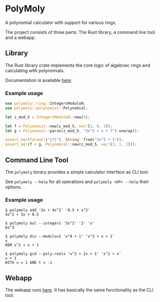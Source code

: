 # PolyMoly
A polynomial calculator with support for various rings.

The project consists of three parts: The Rust library, a command line tool and a webapp.

## Library
The Rust library crate implements the core logic of algebraic rings and calculating with polynomials.

Documentation is available [here](https://rbuurman.de/projekte/rustdoc/polymoly).

### Example usage
```rust
use polymoly::ring::IntegersModuloN;
use polymoly::polynomial::Polynomial;

let z_mod_5 = IntegersModuloN::new(5);

let f = Polynomial::new(z_mod_5, vec![1, 0, 3]);
let g = Polynomial::parse(z_mod_5, "3x^2 + x + 7").unwrap();

assert_eq!(format!("{f}"), String::from("3x^2 + 1"));
assert_eq!(f + g, Polynomial::new(z_mod_5, vec![3, 1, 1]));
```

## Command Line Tool
The `polymoly` binary provides a simple calculator interface as CLI tool.

See `polymoly --help` for all operations and `polymoly <OP> --help` their options.

### Example usage
```
$ polymoly add '3x + 4x^2' '0.5 + x^2'
4x^2 + 3x + 0.5

$ polymoly mul --integers '3x^2' '2' 'x'
6x^3

$ polymoly div --modulo=2 'x^4 + 1' 'x^3 + x + 1'
x
REM x^2 + x + 1

$ polymoly gcd --poly-reals 'x^2 + 2x + 1' 'x^2 + x'
x + 1
WITH s = 1 AND t = -1
```

## Webapp
The webapp runs [here](https://rbuurman.de/projekte/polymoly). It has basically the same functionality as the CLI tool.
